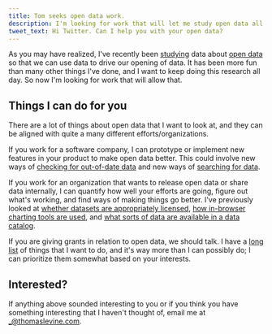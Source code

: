 ```yaml
---
title: Tom seeks open data work.
description: I'm looking for work that will let me study open data all day.
tweet_text: Hi Twitter. Can I help you with your open data?
---
```

As you may have realized, I've recently been [studying](/open-data)
data about [open data](/!/what-is-open-data)
so that we can use data to drive our opening of
data. It has been more fun than many other things I've done, and I
want to keep doing this research all day. So now I'm looking for work
that will allow that.

## Things I can do for you
There are a lot of things about open data that I want to look at,
and they can be aligned with quite a many different efforts/organizations.

If you work for a software company, I can prototype or implement new
features in your product to make open data better. This could involve
new ways of [checking for out-of-date data](/!/data-updatedness/) and
new ways of [searching for data](/!/openprism/).

If you work for an organization that wants to release open data
or share data internally, I can quantify how well your efforts are going,
figure out what's working, and find ways of making things go better.
I've previously looked at
[whether datasets are appropriately licensed](/!/open-data-licensing/),
[how in-browser charting tools are used](/!/socrata-users/), and
[what sorts of data are available in a data catalog](/!/missouri-data-licensing/).

If you are giving grants in relation to open data, we should talk.
I have a [long list](https://github.com/tlevine/open-data-things) of things
that I want to do, and it's way more than I can possibly do;
I can prioritize them somewhat based on your interests.

## Interested?
If anything above sounded interesting to you or
if you think you have something interesting that I haven't thought of,
email me at [\_@thomaslevine.com](mailto:_@thomaslevine.com).
